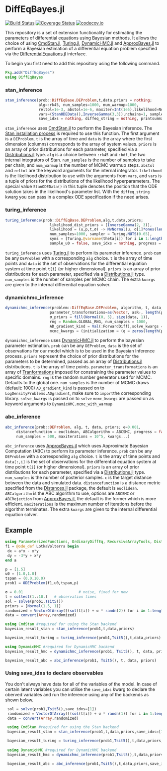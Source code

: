 # DiffEqBayes.jl

[![Build Status](https://travis-ci.org/SciML/DiffEqBayes.jl.svg?branch=master)](https://travis-ci.org/SciML/DiffEqBayes.jl)
[![Coverage Status](https://coveralls.io/repos/github/SciML/DiffEqBayes.jl/badge.svg?branch=master)](https://coveralls.io/github/SciML/DiffEqBayes.jl?branch=master)
[![codecov.io](http://codecov.io/github/SciML/DiffEqBayes.jl/coverage.svg?branch=master)](http://codecov.io/github/SciML/DiffEqBayes.jl?branch=master)

This repository is a set of extension functionality for estimating the parameters of differential equations using Bayesian methods. It allows the choice of using [CmdStan.jl](https://github.com/StanJulia/CmdStan.jl), [Turing.jl](https://github.com/TuringLang/Turing.jl), [DynamicHMC.jl](https://github.com/tpapp/DynamicHMC.jl) and [ApproxBayes.jl](https://github.com/marcjwilliams1/ApproxBayes.jl) to perform a Bayesian estimation of a differential equation problem specified via the [DifferentialEquations.jl](https://github.com/SciML/DifferentialEquations.jl) interface.

To begin you first need to add this repository using the following command.
```julia
Pkg.add("DiffEqBayes")
using DiffEqBayes
```

### stan_inference

```julia
stan_inference(prob::DiffEqBase.DEProblem,t,data,priors = nothing;
               alg=:rk45, num_samples=1000, num_warmup=1000, 
               reltol=1e-3, abstol=1e-6, maxiter=Int(1e5),likelihood=Normal,
               vars=(StanODEData(),InverseGamma(3,3)),nchains=1, sample_u0 = false, 
               save_idxs = nothing, diffeq_string = nothing, printsummary = true)
```

`stan_inference` uses [CmdStan.jl](https://github.com/StanJulia/CmdStan.jl)
to perform the Bayesian inference. The
[Stan installation process](https://stanjulia.github.io/CmdStan.jl/stable/INSTALLATION.html)
is required to use this function. The first argument is a `DEProblem`, `t` is the array of time
and `data` is the array where the first dimension (columns) corresponds to the
array of system values. `priors` is an array of prior distributions for each
parameter, specified via a [Distributions.jl](https://juliastats.github.io/Distributions.jl/dev/)
type. `alg` is a choice between `:rk45` and `:bdf`, the two internal integrators
of Stan. `num_samples` is the number of samples to take per chain, and `num_warmup`
is the number of MCMC warmup steps. `abstol` and `reltol` are the keyword
arguments for the internal integrator. `likelihood` is the likelihood distribution
to use with the arguments from `vars`, and `vars` is a tuple of priors for the
distributions of the likelihood hyperparameters. The special value `StanODEData()`
in this tuple denotes the position that the ODE solution takes in the likelihood's
parameter list. With the `diffeq_string` kwarg you can pass in a complex ODE specification
if the need arises. 

### turing_inference

```julia
turing_inference(prob::DiffEqBase.DEProblem,alg,t,data,priors;
                    likelihood_dist_priors = [InverseGamma(2, 3)], 
                    likelihood = (u,p,t,σ) -> MvNormal(u, σ[1]*ones(length(u))),
                    num_samples=1000, sampler = Turing.NUTS(0.65),
                    syms = [Turing.@varname(theta[i]) for i in 1:length(priors)],
                    sample_u0 = false, save_idxs = nothing, progress = false, kwargs...)
```

`turing_inference` uses [Turing.jl](https://github.com/TuringLang/Turing.jl) to
perform its parameter inference. `prob` can be any `DEProblem` with a corresponding
`alg` choice. `t` is the array of time points and `data` is the set of
observations for the differential equation system at time point `t[i]` (or higher
dimensional). `priors` is an array of prior distributions for each
parameter, specified via a
[Distributions.jl](https://juliastats.github.io/Distributions.jl/dev/)
type. `num_samples` is the number of samples per MCMC chain. The extra `kwargs` are given to the internal differential
equation solver.

### dynamichmc_inference

```julia
dynamichmc_inference(problem::DiffEqBase.DEProblem, algorithm, t, data,parameter_priors, 
                    parameter_transformations=as(Vector, asℝ₊, length(parameter_priors));
                    σ_priors = fill(Normal(0, 5), size(data, 1)),
                    rng = Random.GLOBAL_RNG, num_samples = 1000,
                    AD_gradient_kind = Val(:ForwardDiff),solve_kwargs = (), 
                    mcmc_kwargs = (initialization = (q = zeros(length(parameter_priors) + 2),),), sample_u0 = false)
```

`dynamichmc_inference` uses [DynamicHMC.jl](https://github.com/tpapp/DynamicHMC.jl) to
 perform the bayesian parameter estimation. `prob` can be any `DEProblem`, `data` is the set
 of observations for our model which is to be used in the Bayesian Inference process. `priors` represent the
 choice of prior distributions for the parameters to be determined, passed as an array of [Distributions.jl](https://juliastats.github.io/Distributions.jl/dev/) 
 distributions. `t` is the array of time points. `parameter_transformations` is an array of [Tranformations](https://github.com/tpapp/ContinuousTransformations.jl) 
 imposed for constraining the parameter values to specific domains. `rng` is the random number generator used for MCMC. Defaults to the global one.
`num_samples` is the number of MCMC draws (default: 1000) `AD_gradient_kind` is passed on to `LogDensityProblems.ADgradient`, 
 make sure to `import`the corresponding library. `solve_kwargs` is passed on to `solve`
`mcmc_kwargs` are passed on as keyword arguments to `DynamicHMC.mcmc_with_warmup`


### abc_inference

```julia
abc_inference(prob::DEProblem, alg, t, data, priors; ϵ=0.001,
     distancefunction = euclidean, ABCalgorithm = ABCSMC, progress = false,
     num_samples = 500, maxiterations = 10^5, kwargs...)
```

`abc_inference` uses [ApproxBayes.jl](https://github.com/marcjwilliams1/ApproxBayes.jl) which uses Approximate Bayesian Computation (ABC) to
perform its parameter inference. `prob` can be any `DEProblem` with a corresponding
`alg` choice. `t` is the array of time points and `data[:,i]` is the set of
observations for the differential equation system at time point `t[i]` (or higher
dimensional). `priors` is an array of prior distributions for each
parameter, specified via a
[Distributions.jl](https://juliastats.github.io/Distributions.jl/dev/)
type. `num_samples` is the number of posterior samples. `ϵ` is the target
distance between the data and simulated data. `distancefunction` is a distance metric specified from the
[Distances.jl](https://github.com/JuliaStats/Distances.jl)
package, the default is `euclidean`. `ABCalgorithm` is the ABC algorithm to use, options are `ABCSMC` or `ABCRejection` from
[ApproxBayes.jl](https://github.com/marcjwilliams1/ApproxBayes.jl), the default
is the former which is more efficient. `maxiterations` is the maximum number of iterations before the algorithm terminates. The extra `kwargs` are given to the internal differential
equation solver.


 ## Example

 ```julia
 using ParameterizedFunctions, OrdinaryDiffEq, RecursiveArrayTools, Distributions
 f1 = @ode_def LotkaVolterra begin
  dx = a*x - x*y
  dy = -3*y + x*y
 end a

 p = [1.5]
 u0 = [1.0,1.0]
 tspan = (0.0,10.0)
 prob1 = ODEProblem(f1,u0,tspan,p)

 σ = 0.01                         # noise, fixed for now
 t = collect(1.:10.)   # observation times
 sol = solve(prob1,Tsit5())
 priors = [Normal(1.5, 1)]
 randomized = VectorOfArray([(sol(t[i]) + σ * randn(2)) for i in 1:length(t)])
 data = convert(Array,randomized)
 
 using CmdStan #required for using the Stan backend
 bayesian_result_stan = stan_inference(prob1,t,data,priors)

 bayesian_result_turing = turing_inference(prob1,Tsit5(),t,data,priors)
 
 using DynamicHMC #required for DynamicHMC backend
 bayesian_result_hmc = dynamichmc_inference(prob1, Tsit5(), t, data, priors)

 bayesian_result_abc = abc_inference(prob1, Tsit5(), t, data, priors)
```
### Using save_idxs to declare observables

You don't always have data for all of the variables of the model. In case of certain latent variables
you can utilise the `save_idxs` kwarg to declare the oberved variables and run the inference using any 
of the backends as shown below.

```julia
 sol = solve(prob1,Tsit5(),save_idxs=[1])
 randomized = VectorOfArray([(sol(t[i]) + σ * randn(1)) for i in 1:length(t)])
 data = convert(Array,randomized)

 using CmdStan #required for using the Stan backend
 bayesian_result_stan = stan_inference(prob1,t,data,priors,save_idxs=[1])

 bayesian_result_turing = turing_inference(prob1,Tsit5(),t,data,priors,save_idxs=[1])
 
 using DynamicHMC #required for DynamicHMC backend
 bayesian_result_hmc = dynamichmc_inference(prob1,Tsit5(),t,data,priors,save_idxs = [1])

 bayesian_result_abc = abc_inference(prob1,Tsit5(),t,data,priors,save_idxs=[1])
 ```
